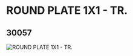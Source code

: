 # ROUND PLATE 1X1 - TR.
## 30057
![ROUND PLATE 1X1 - TR.](https://lc-www-live-s.legocdn.com/media/bricks/5/2/3005740.jpg)